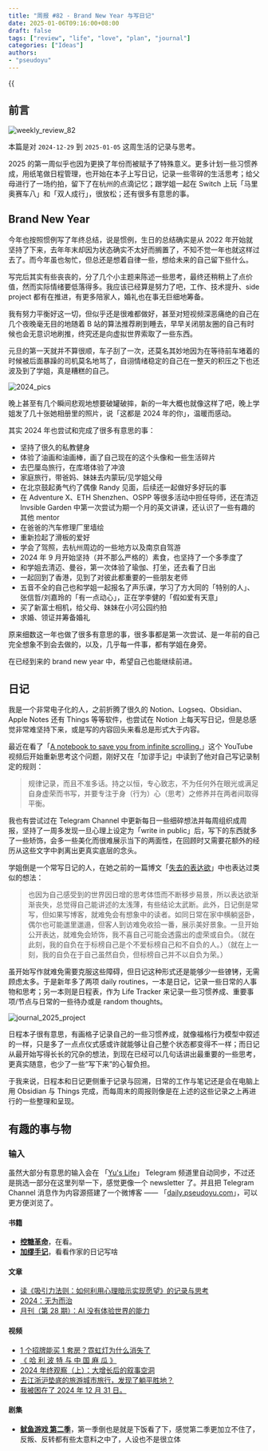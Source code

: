 ```yaml
---
title: "周报 #82 - Brand New Year 与写日记"
date: 2025-01-06T09:16:00+08:00
draft: false
tags: ["review", "life", "love", "plan", "journal"]
categories: ["Ideas"]
authors:
- "pseudoyu"
---
```


{{<audio src="audios/glimpse_of_us.mp3" caption="《Glimpse of Us》" >}}

## 前言

![weekly_review_82](https://image.pseudoyu.com/images/weekly_review_82.png)

本篇是对 `2024-12-29` 到 `2025-01-05` 这周生活的记录与思考。

2025 的第一周似乎也因为更换了年份而被赋予了特殊意义。更多计划一些习惯养成，用纸笔做日程管理，也开始在本子上写日记，记录一些零碎的生活思考；给父母进行了一场约拍，留下了在杭州的点滴记忆；跟学姐一起在 Switch 上玩「马里奥赛车八」和「双人成行」，很放松；还有很多有意思的事。

## Brand New Year

今年也按照惯例写了年终总结，说是惯例，生日的总结确实是从 2022 年开始就坚持了下来，去年年末却因为状态确实不太好而搁置了，不知不觉一年也就这样过去了。而今年虽也匆忙，但总还是想着自律一些，想给未来的自己留下些什么。

写完后其实有些丧丧的，分了几个小主题来陈述一些思考，最终还稍稍上了点价值，然而实际情绪要低落得多。我应该已经算是努力了吧，工作、技术提升、side project 都有在推进，有更多陪家人，婚礼也在事无巨细地筹备。

我有努力平衡好这一切，但似乎还是很难都做好，甚至对短视频深恶痛绝的自己在几个夜晚毫无目的地随着 B 站的算法推荐刷到睡去，早早关闭朋友圈的自己有时候也会无意识地刷推，终究还是向虚拟世界索取了一些东西。

元旦的第一天就并不算很顺，车子刮了一次，还莫名其妙地因为在等待前车堵着的时候被后面暴躁的司机莫名地骂了，自诩情绪稳定的自己在一整天的积压之下也还波及到了学姐，真是糟糕的自己。

![2024_pics](https://image.pseudoyu.com/images/2024_pics.png)

晚上甚至有几个瞬间悲观地想要破罐破摔，新的一年大概也就像这样了吧，晚上学姐发了几十张她相册里的照片，说「这都是 2024 年的你」，温暖而感动。

其实 2024 年也尝试和完成了很多有意思的事：

- 坚持了很久的私教健身
- 体验了油画和油画棒，画了自己现在的这个头像和一些生活碎片
- 去巴厘岛旅行，在库塔体验了冲浪
- 家庭旅行，带爸妈、妹妹去内蒙玩/见学姐父母
- 在北京鼓起勇气约了偶像 Randy 见面，后续还一起做好多好玩的事
- 在 Adventure X、ETH Shenzhen、OSPP 等很多活动中担任导师，还在清迈 Invsible Garden 中第一次尝试为期一个月的英文讲课，还认识了一些有趣的其他 mentor
- 在爸爸的汽车修理厂里墙绘
- 重新捡起了滑板的爱好
- 学会了驾照，去杭州周边的一些地方以及南京自驾游
- 2024 年 9 月开始坚持（并不那么严格的）素食，也坚持了一个多季度了
- 和学姐去清迈、曼谷，第一次体验了瑜伽、打坐，还去看了日出
- 一起回到了香港，见到了对彼此都重要的一些朋友老师
- 五音不全的自己也和学姐一起报名了声乐课，学习了方大同的「特别的人」、张信哲/刘嘉玲的「有一点动心」，正在学李健的「假如爱有天意」
- 买了新富士相机，给父母、妹妹在小河公园约拍
- 求婚、领证并筹备婚礼

原来细数这一年也做了很多有意思的事，很多事都是第一次尝试、是一年前的自己完全想象不到会去做的，以及，几乎每一件事，都有学姐在身旁。

在已经到来的 brand new year 中，希望自己也能继续前进。

## 日记

我是一个非常电子化的人，之前折腾了很久的 Notion、Logseq、Obsidian、Apple Notes 还有 Things 等等软件，也尝试在 Notion 上每天写日记，但是总感觉非常难坚持下来，或是写的内容回头来看总是形式大于内容。

最近在看了「[A notebook to save you from infinite scrolling.](https://www.youtube.com/watch?v=OmyfB513E1s)」这个 YouTube 视频后开始重新思考这个问题，刚好又在「加谬手记」中读到了他对自己写记录制定的规则：

> 规律记录，而且不准多话。持之以恒，专心致志，不为任何外在眼光或满足自身虚荣而书写，并要专注于身（行为）心（思考）之修养并在两者间取得平衡。

我也有尝试过在 Telegram Channel 中更新每日一些细碎想法并每周组织成周报，坚持了一周多发现一旦心理上设定为「write in public」后，写下的东西就多了一些矫饰，会多一些美化而很难展示当下的两面性，在回顾时又需要花额外的经历从这些文字中剥离出更真实底层的念头。

学姐倒是一个常写日记的人，在她之前的一篇博文「[失去的表达欲](https://www.boyilu.com/lost-desire-to-express)」中也表达过类似的想法：

> 也因为自己感受到的世界因日增的思考体悟而不断移步易景，所以表达欲渐渐丧失，总觉得自己能讲述的太浅薄，有些结论太武断。此外，日记倒是常写，但如果写博客，就难免会有想象中的读者。如同日常在家中横躺竖卧，偶尔也可能邋里邋遢，但客人到访难免收拾一番，展示美好景象。一旦开始公开表达，就难免会矫饰，我不喜自己可能会透露出的虚荣或自负。（就在此刻，我的自负在于标榜自己是个不爱标榜自己和不自负的人。）（就在上一刻，我的自负在于自己虽然自负，但标榜自己并不以自负为荣。）

虽开始写作就难免需要克服这些障碍，但日记这种形式还是能够少一些镣铐，无需顾虑太多。于是新年多了两项 daily routines，一本是日记，记录一些日常的人事物和思考；另一本则是日程表，作为 Life Tracker 来记录一些习惯养成、重要事项/节点与日常的一些待办或是 random thoughts。

![journal_2025_project](https://image.pseudoyu.com/images/journal_2025_project.png)

日程本子很有意思，有画格子记录自己的一些习惯养成，就像福格行为模型中叙述的一样，只是多了一点点仪式感或许就能够让自己整个状态都变得不一样；而日记从最开始写得长长的冗杂的想法，到现在已经可以几句话讲出最重要的一些思考，更真实随意，也少了一些“写下来”的心智负担。

于我来说，日程本和日记更侧重于记录与回溯，日常的工作与笔记还是会在电脑上用 Obsidian 与 Things 完成，而每周末的周报则像是在上述的这些记录之上再进行的一些整理和呈现。

## 有趣的事与物

### 输入

虽然大部分有意思的输入会在 「[Yu's Life](https://t.me/pseudoyulife)」 Telegram 频道里自动同步，不过还是挑选一部分在这里列举一下，感觉更像一个 newsletter 了。并且把 Telegram Channel 消息作为内容源搭建了一个微博客 —— 「[daily.pseudoyu.com](https://daily.pseudoyu.com/)」，可以更方便浏览了。

#### 书籍

- [**控糖革命**](https://book.douban.com/subject/36707112/)，在看。
- [**加缪手记**](https://book.douban.com/subject/34802764/)，看看作家的日记写啥


#### 文章

- [读《吸引力法则：如何利用心理暗示实现愿望》的记录与思考](https://polebug.github.io/2024/12/18/law_of_attraction/)
- [2024：无为而治](https://polebug.github.io/2024/12/28/2024/)
- [月刊（第 28 期）：AI 没有体验世界的能力](https://blog.ursb.me/posts/weekly-28/)

#### 视频

- [1 个招牌能买 1 套房？霓虹灯为什么消失了](https://www.bilibili.com/video/BV1tkqJYiES1)
- [《 哈 利 波 特 与 中 国 麻 瓜 》](https://www.bilibili.com/video/BV1ht63YREAq)
- [2024 年终观察（上）：大增长后的叙事空洞](https://www.bilibili.com/video/BV1BcrFYqEF5)
- [去江浙沪垫底的旅游城市旅行，发现了躺平胜地？](https://www.bilibili.com/video/BV1dsB5YiEAL)
- [我被困在了 2024 年 12 月 31 日。](https://www.bilibili.com/video/BV1SkrAYKEf9)

#### 剧集

- [**鱿鱼游戏 第二季**](http://movie.douban.com/subject/35656342/)，第一季倒也是就是下饭看了下，感觉第二季更加立不住了，反叛、反转都有些太意料之中了，人设也不是很立体
